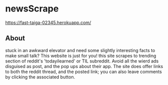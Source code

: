 # newsScrape

https://fast-taiga-02345.herokuapp.com/
## About
stuck in an awkward elevator and need some slightly interesting facts to make small talk? This website is just for you! this site 
scrapes to trending section of reddit's 'todayilearned' or TIL subreddit. Avoid all the wierd ads disguised as post, and the pop ups
about their app. The site does offer links to both the reddit thread, and the posted link; you can also leave comments by clicking
the associated button.
